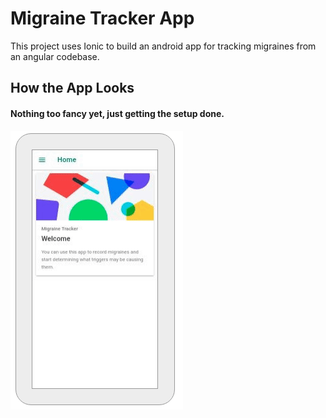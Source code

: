 # Migraine Tracker App
This project uses Ionic to build an android app for tracking migraines from an angular codebase.

## How the App Looks
#### Nothing too fancy yet, just getting the setup done.

![](capture.gif)